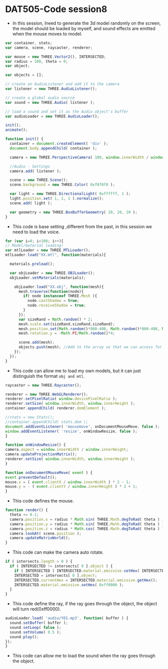 # DAT505-Code session8

* In this session, Ineed to generate the 3d model randomly on the screen, the model should be loaded by myself, and sound effects are emitted when the mouse moves to model.

```javascript
var container, stats;
var camera, scene, raycaster, renderer;

var mouse = new THREE.Vector2(), INTERSECTED;
var radius = 100, theta = 0;
var object;

var objects = [];

// create an AudioListener and add it to the camera
var listener = new THREE.AudioListener();

// create a global audio source
var sound = new THREE.Audio( listener );

// load a sound and set it as the Audio object's buffer
var audioLoader = new THREE.AudioLoader();

init();
animate();

function init() {
  container = document.createElement( 'div' );
  document.body.appendChild( container );

  camera = new THREE.PerspectiveCamera( 100, window.innerWidth / window.innerHeight, 1, 10000 );

  //Audio - Settings
  camera.add( listener );

  scene = new THREE.Scene();
  scene.background = new THREE.Color( 0xf0f0f0 );

  var light = new THREE.DirectionalLight( 0xffffff, 1 );
  light.position.set( 1, 1, 1 ).normalize();
  scene.add( light );

  var geometry = new THREE.BoxBufferGeometry( 20, 20, 20 );
}
  ```

* This code is base setting ,different from the past, in this session we need to load the voice.

```javascript
for (var i=0; i<100; i++){
// Model/material loading!
var mtlLoader = new THREE.MTLLoader();
mtlLoader.load("XX.mtl", function(materials){

  materials.preload();

  var objLoader = new THREE.OBJLoader();
  objLoader.setMaterials(materials);

    objLoader.load("XX.obj", function(mesh){
      mesh.traverse(function(node){
        if( node instanceof THREE.Mesh ){
          node.castShadow = true;
          node.receiveShadow = true;
        }
      });
      var sizeRand = Math.random() * 2;
      mesh.scale.set(sizeRand,sizeRand,sizeRand);
      mesh.position.set(Math.random()*800-400, Math.random()*800-400, Math.random()*800-400);
      mesh.rotation.y = -Math.PI/Math.random()*4;

      scene.add(mesh);
      objects.push(mesh); //Add to the array so that we can access for raycasting
    });
  });
}
```

* This code can allow me to load my own models, but it can just distinguish the format `obj and mtl`.

```javascript
raycaster = new THREE.Raycaster();

renderer = new THREE.WebGLRenderer();
renderer.setPixelRatio( window.devicePixelRatio );
renderer.setSize( window.innerWidth, window.innerHeight );
container.appendChild( renderer.domElement );

//stats = new Stats();
//container.appendChild( stats.dom );
document.addEventListener( 'mousemove', onDocumentMouseMove, false );
window.addEventListener( 'resize', onWindowResize, false );
}

function onWindowResize() {
camera.aspect = window.innerWidth / window.innerHeight;
camera.updateProjectionMatrix();
renderer.setSize( window.innerWidth, window.innerHeight );
}

function onDocumentMouseMove( event ) {
event.preventDefault();
mouse.x = ( event.clientX / window.innerWidth ) * 2 - 1;
mouse.y = - ( event.clientY / window.innerHeight ) * 2 + 1;
}
```
* This code defines the mouse.

```javascript
function render() {
  theta += 0.1;
  camera.position.x = radius * Math.sin( THREE.Math.degToRad( theta ) );
  camera.position.y = radius * Math.sin( THREE.Math.degToRad( theta ) );
  camera.position.z = radius * Math.cos( THREE.Math.degToRad( theta ) );
  camera.lookAt( scene.position );
  camera.updateMatrixWorld();
}
```

* This code can make the camera auto rotate.

```javascript
if ( intersects.length > 0 ) {
  if ( INTERSECTED != intersects[ 0 ].object ) {
    if ( INTERSECTED ) INTERSECTED.material.emissive.setHex( INTERSECTED.currentHex );
    INTERSECTED = intersects[ 0 ].object;
    INTERSECTED.currentHex = INTERSECTED.material.emissive.getHex();
    INTERSECTED.material.emissive.setHex( 0xff0000 );
  }
}
  ```

  * This code define the ray, if the ray goes through the object, the object will turn red(0xff0000).

  ```javascript
  audioLoader.load( 'audio/YES.mp3', function( buffer ) {
    sound.setBuffer( buffer );
    sound.setLoop( false );
    sound.setVolume( 0.5 );
    sound.play();
  });
}
  ```

* This code can allow me to load the sound when the ray goes through the object.  
